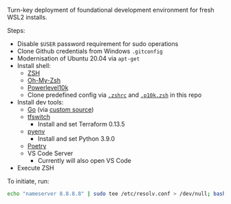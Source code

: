 Turn-key deployment of foundational development environment for fresh WSL2 installs.

Steps:
- Disable `$USER` password requirement for sudo operations
- Clone Github credentials from Windows `.gitconfig`
- Modernisation of Ubuntu 20.04 via `apt-get`
- Install shell:
  - [ZSH](https://github.com/ohmyzsh/ohmyzsh/wiki/Installing-ZSH)
  - [Oh-My-Zsh](https://github.com/ohmyzsh/ohmyzsh)
  - [Powerlevel10k](https://github.com/romkatv/powerlevel10k)
  - Clone predefined config via [`.zshrc`](https://github.com/trackness/wsl2_deploy/blob/master/.zshrc) and [`.p10k.zsh`](https://github.com/trackness/wsl2_deploy/blob/master/.p10k.zsh) in this repo
- Install dev tools:
  - [Go]() (via [custom source](https://launchpad.net/~longsleep/+archive/ubuntu/golang-backports))
  - [tfswitch](https://tfswitch.warrensbox.com/)
    - Install and set Terraform 0.13.5
  - [pyenv](https://github.com/pyenv/pyenv)
    - Install and set Python 3.9.0
  - [Poetry](https://python-poetry.org/)
  - VS Code Server
    - Currently will also open VS Code
- Execute ZSH

To initiate, run:

```sh
echo "nameserver 8.8.8.8" | sudo tee /etc/resolv.conf > /dev/null; bash -c "$(curl -fsSL https://raw.githubusercontent.com/trackness/wsl2_deploy/master/deploy)"
```
